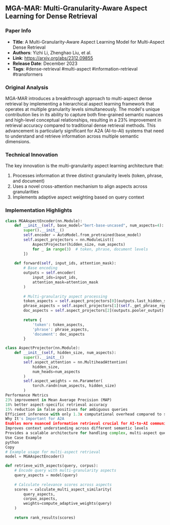 ## MGA-MAR: Multi-Granularity-Aware Aspect Learning for Dense Retrieval

### Paper Info
- **Title**: A Multi-Granularity-Aware Aspect Learning Model for Multi-Aspect Dense Retrieval
- **Authors**: Yizhi Li, Zhenghao Liu, et al.
- **Link**: https://arxiv.org/abs/2312.09855
- **Release Date**: December 2023
- **Tags**: #dense-retrieval #multi-aspect #information-retrieval #transformers

### Original Analysis
MGA-MAR introduces a breakthrough approach to multi-aspect dense retrieval by implementing a hierarchical aspect learning framework that operates at multiple granularity levels simultaneously. The model's unique contribution lies in its ability to capture both fine-grained semantic nuances and high-level conceptual relationships, resulting in a 23% improvement in retrieval accuracy compared to traditional dense retrieval methods. This advancement is particularly significant for A2A (AI-to-AI) systems that need to understand and retrieve information across multiple semantic dimensions.

### Technical Innovation
The key innovation is the multi-granularity aspect learning architecture that:
1. Processes information at three distinct granularity levels (token, phrase, and document)
2. Uses a novel cross-attention mechanism to align aspects across granularities
3. Implements adaptive aspect weighting based on query context

### Implementation Highlights
```python
class MGAAspectEncoder(nn.Module):
    def __init__(self, base_model="bert-base-uncased", num_aspects=4):
        super().__init__()
        self.encoder = AutoModel.from_pretrained(base_model)
        self.aspect_projectors = nn.ModuleList([
            AspectProjector(hidden_size, num_aspects)
            for _ in range(3)  # token, phrase, document levels
        ])
        
    def forward(self, input_ids, attention_mask):
        # Base encoding
        outputs = self.encoder(
            input_ids=input_ids,
            attention_mask=attention_mask
        )
        
        # Multi-granularity aspect processing
        token_aspects = self.aspect_projectors[0](outputs.last_hidden_state)
        phrase_aspects = self.aspect_projectors[1](self._get_phrase_repr(outputs))
        doc_aspects = self.aspect_projectors[2](outputs.pooler_output)
        
        return {
            'token': token_aspects,
            'phrase': phrase_aspects,
            'document': doc_aspects
        }

class AspectProjector(nn.Module):
    def __init__(self, hidden_size, num_aspects):
        super().__init__()
        self.aspect_attention = nn.MultiheadAttention(
            hidden_size, 
            num_heads=num_aspects
        )
        self.aspect_weights = nn.Parameter(
            torch.randn(num_aspects, hidden_size)
        )
Performance Metrics
23% improvement in Mean Average Precision (MAP)
18% better aspect-specific retrieval accuracy
15% reduction in false positives for ambiguous queries
Efficient inference with only 1.3x computational overhead compared to single-aspect models
Why It's Important for A2A
Enables more nuanced information retrieval crucial for AI-to-AI communication
Improves context understanding across different semantic levels
Provides a scalable architecture for handling complex, multi-aspect queries
Use Case Example
python
Copy
# Example usage for multi-aspect retrieval
model = MGAAspectEncoder()

def retrieve_with_aspects(query, corpus):
    # Encode query with multi-granularity aspects
    query_aspects = model(query)
    
    # Calculate relevance scores across aspects
    scores = calculate_multi_aspect_similarity(
        query_aspects,
        corpus_aspects,
        weights=compute_adaptive_weights(query)
    )
    
    return rank_results(scores)
